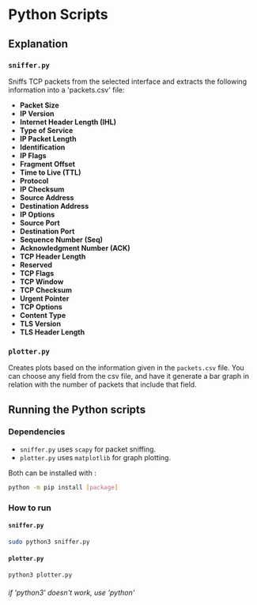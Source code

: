 # Python Scripts
## Explanation
### `sniffer.py`
Sniffs TCP packets from the selected interface and extracts the following information into a 'packets.csv' file:
- **Packet Size**
- **IP Version**
- **Internet Header Length (IHL)**
- **Type of Service**
- **IP Packet Length**
- **Identification**
- **IP Flags**
- **Fragment Offset**
- **Time to Live (TTL)**
- **Protocol**
- **IP Checksum**
- **Source Address**
- **Destination Address**
- **IP Options**
- **Source Port**
- **Destination Port**
- **Sequence Number (Seq)**
- **Acknowledgment Number (ACK)**
- **TCP Header Length**
- **Reserved**
- **TCP Flags**
- **TCP Window**
- **TCP Checksum**
- **Urgent Pointer**
- **TCP Options**
- **Content Type**
- **TLS Version**
- **TLS Header Length**
### `plotter.py`
Creates plots based on the information given in the `packets.csv` file. You can choose any field from the csv file, and have it generate a bar graph in relation with the number of packets that include that field.
## Running the Python scripts
### Dependencies
- `sniffer.py` uses `scapy` for packet sniffing.
- `plotter.py` uses `matplotlib` for graph plotting.

Both can be installed with :
```bash
python -m pip install [package]
```
### How to run
#### `sniffer.py`
```bash
sudo python3 sniffer.py
```
#### `plotter.py`
```bash
python3 plotter.py
```
###### if 'python3' doesn't work, use 'python'
